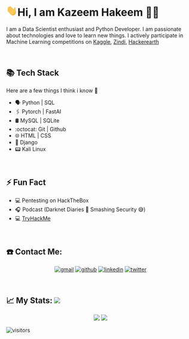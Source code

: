
# <img src="https://raw.githubusercontent.com/ABSphreak/ABSphreak/master/gifs/Hi.gif" width="30px">Hi, I am Kazeem Hakeem 👨‍💻

I am a Data Scientist enthusiast and Python Developer. I am passionate about technologies and love to learn new things.
I actively participate in Machine Learning competitions on [Kaggle](https://kaggle.com/hakymulla), [Zindi](https://zindi.africa/users/hakymulla), [Hackerearth](https://www.hackerearth.com/@hakymulla)

<p>&nbsp;</p>

## 📚 Tech Stack

Here are a few things I think i know 🤪

* 🗣 Python | SQL 
* 🖇️ Pytorch | FastAI 
* 🛢️ MySQL | SQLite 
* :octocat: Git | Github
* 🌐 HTML | CSS
* 🔗 Django
* 📟 Kali Linux

<p>&nbsp;</p>

## ⚡ Fun Fact
 
* 💻 Pentesting on HackTheBox
* 🎧 Podcast (Darknet Diaries 🥰 Smashing Security 😅)
* 💻 [TryHackMe](https://tryhackme.com/p/hakymulla)

<p>&nbsp;</p>

## ☎️ Contact Me:
<p align="center">
<a href = "mailto:hakymulla@gmail.com"><img src='https://img.icons8.com/color/48/000000/gmail.png' alt='gmail' height='40'></a>
<a href = https://github.com/hakymulla><img src='https://img.icons8.com/color/2x/github--v1.png' alt='github' height='40'></a>
<a href = https://www.linkedin.com/in/hakymulla/><img src='https://img.icons8.com/color/2x/linkedin.png' alt='linkedin' height='40'></a>
<a href = https://www.twitter.com/hakymulla/><img src="https://img.icons8.com/color/48/000000/twitter.png" alt='twitter' height='40'></a>

<p>&nbsp;</p>

## 📈 My Stats:     <a href="https://github.com/hakymulla"> <img src="https://komarev.com/ghpvc/?username=hakymulla&label=Profile+Views&color=2e8b57&style=flat" /></a>
<p align="center">
<a href="https://github.com/hakymulla">
  <img src="https://github-readme-stats.vercel.app/api?username=hakymulla&count_private=true&show_icons=true&theme=dark" /></a>
<a href="https://github.com/hakymulla/">
  <img width = "40%"src="https://github-readme-stats.vercel.app/api/top-langs/?username=hakymulla&layout=compact&theme=dark" /></a>


![visitors](https://visitor-badge.glitch.me/badge?page_id=hakymulla/hakymulla)


 
